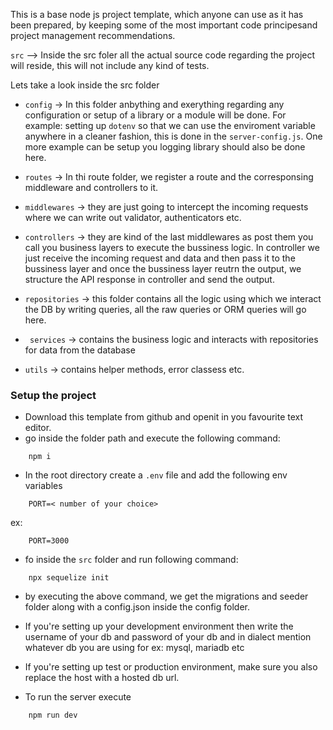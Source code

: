 This is a base node js project template, which anyone can use as it has been prepared, by keeping some of the most important code principesand project management recommendations.

`src` --> Inside the src foler all the actual source code regarding the project will reside, this will not include any kind of tests.

Lets take a look inside the src folder

- `config` -> In this folder anbything and exerything regarding any configuration or setup of a library or a module will be done. For example: setting up `dotenv` so that we can use the enviroment variable anywhere in a cleaner fashion, this is done in the `server-config.js`. One more example can be setup you logging library should also be done  here.

- `routes` -> In thi route folder, we register a route and the corresponsing middleware and controllers to it. 

- `middlewares` -> they are just going to intercept the incoming requests where we can write out validator, authenticators etc.

- `controllers` -> they are kind of the last middlewares as post them you call you business layers to execute the bussiness logic. In controller we just receive the incoming request and data and then pass it to the bussiness layer and once the bussiness layer reutrn the output, we structure the API response in controller and send the output. 


-  `repositories` -> this folder contains all the logic using which we interact the DB by writing queries, all the raw queries  or ORM queries will go here.

- ` services` -> contains the business logic and interacts  with repositories for data from the database

- `utils` -> contains helper methods, error classess etc.

### Setup the project

- Download this template from github and openit in you favourite text editor. 
- go inside the folder path and execute the following command:
```
    npm i
```
- In the root directory create a `.env` file and add the following env variables
```
    PORT=< number of your choice>
```
ex:
```
    PORT=3000
```
- fo inside the `src` folder and run following command:

```
    npx sequelize init
```
- by executing the above command, we get the migrations and seeder folder along with a config.json inside the config folder.
- If you're setting up your development environment then write the username of your db and password of your db and in dialect mention whatever db you are using for ex:
mysql, mariadb etc

- If you're setting up test or production environment, make sure you also replace the host with a hosted db url.
- To run the server execute 
```
    npm run dev
```
